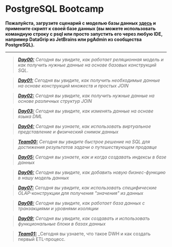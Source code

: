 # PostgreSQL Bootcamp

__Пожалуйста, загрузите сценарий с моделью базы данных [здесь](https://github.com/Mart1n-Eden/PostgreSQL_Bootcamp/blob/main/model.sql) и примените скрипт к своей базе данных (вы можете использовать командную строку с psql или просто запустить его через любую IDE, например DataGrip из JetBrains или pgAdmin из сообщества PostgreSQL).__
___
> [___Day00:___](https://github.com/Mart1n-Eden/PostgreSQL_Bootcamp/tree/main/day00)
    _Сегодня вы увидите, как работает реляционная модель и как получить нужные данные на основе базовых конструкций SQL_.

> [___Day01:___](https://github.com/Mart1n-Eden/PostgreSQL_Bootcamp/tree/main/day01)
  _Сегодня вы увидите, как получить необходимые данные на основе конструкций множеств и простых JOIN_

> [___Day02:___](https://github.com/Mart1n-Eden/PostgreSQL_Bootcamp/tree/main/day02)
  _Сегодня вы увидите, как получить нужные данные на основе различных структур JOIN_

> [___Day03:___](https://github.com/Mart1n-Eden/PostgreSQL_Bootcamp/tree/main/day03)
  _Сегодня вы увидите, как изменять данные на основе языка DML_

> [___Day04:___](https://github.com/Mart1n-Eden/PostgreSQL_Bootcamp/tree/main/day04)
  _Сегодня вы узнаете, как использовать виртуальное представление и физический снимок данных_

> [___Team00:___](https://github.com/Mart1n-Eden/PostgreSQL_Bootcamp/tree/main/team00)
  _Сегодня вы увидите быстрое решение на SQL для достижения результатов задачи о путешествующем продавце_

> [___Day05:___](https://github.com/Mart1n-Eden/PostgreSQL_Bootcamp/tree/main/day05)
  _Сегодня вы узнаете, как и когда создавать индексы в базе данных_

> [___Day06:___](https://github.com/Mart1n-Eden/PostgreSQL_Bootcamp/tree/main/day06)
  _Сегодня вы увидите, как добавить новую бизнес-функцию в нашу модель данных_

> [___Day07:___](https://github.com/Mart1n-Eden/PostgreSQL_Bootcamp/tree/main/day07)
  _Сегодня вы увидите, как использовать специфические OLAP-конструкции для получения "значения" из данных_

> [___Day08:___](https://github.com/Mart1n-Eden/PostgreSQL_Bootcamp/tree/main/day08)
  _Сегодня вы увидите, как работает база данных с транзакциями и уровнями изоляции_

> [___Day09:___](https://github.com/Mart1n-Eden/PostgreSQL_Bootcamp/tree/main/day09)
  _Сегодня вы увидите, как создавать и использовать функциональные блоки в базах данных_

> [___Team01:___](https://github.com/Mart1n-Eden/PostgreSQL_Bootcamp/tree/main/team01)
  _Сегодня вы узнаете, что такое DWH и как создать первый ETL-процесс.
